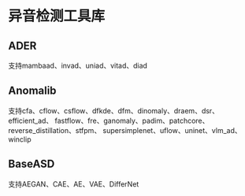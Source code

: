 # 异音检测工具库

## ADER
支持mambaad、invad、uniad、vitad、diad

## Anomalib
支持cfa、cflow、csflow、dfkde、dfm、dinomaly、draem、dsr、efficient_ad、
fastflow、fre、ganomaly、padim、patchcore、reverse_distillation、stfpm、
supersimplenet、uflow、uninet、vlm_ad、winclip

## BaseASD
支持AEGAN、CAE、AE、VAE、DifferNet